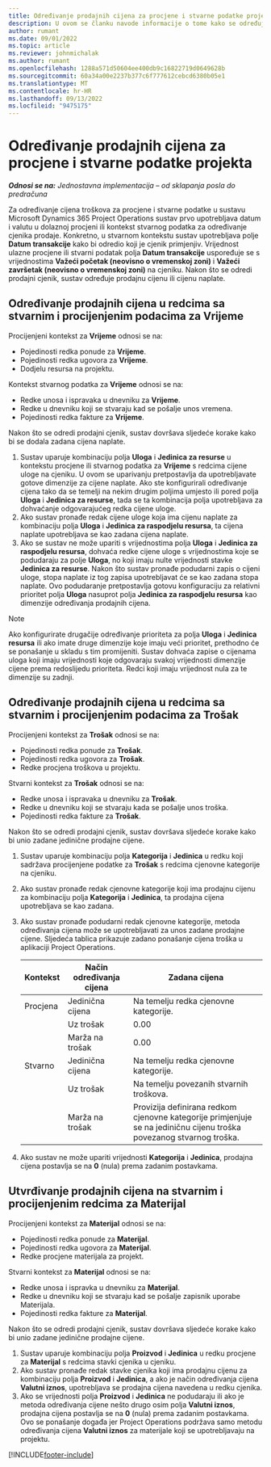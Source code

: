 ```yaml
---
title: Određivanje prodajnih cijena za procjene i stvarne podatke projekta
description: U ovom se članku navode informacije o tome kako se određuju prodajne cijene za procjene i stvarne podatke projekta.
author: rumant
ms.date: 09/01/2022
ms.topic: article
ms.reviewer: johnmichalak
ms.author: rumant
ms.openlocfilehash: 1288a571d50604ee400db9c16822719d0649628b
ms.sourcegitcommit: 60a34a00e2237b377c6f777612cebcd6380b05e1
ms.translationtype: MT
ms.contentlocale: hr-HR
ms.lasthandoff: 09/13/2022
ms.locfileid: "9475175"
---
```

# <a name="determine-sales-prices-for-project-estimates-and-actuals"></a>Određivanje prodajnih cijena za procjene i stvarne podatke projekta

_**Odnosi se na:** Jednostavna implementacija – od sklapanja posla do predračuna_

Za određivanje cijena troškova za procjene i stvarne podatke u sustavu Microsoft Dynamics 365 Project Operations sustav prvo upotrebljava datum i valutu u dolaznoj procjeni ili kontekst stvarnog podatka za određivanje cjenika prodaje. Konkretno, u stvarnom kontekstu sustav upotrebljava polje **Datum transakcije** kako bi odredio koji je cjenik primjenjiv. Vrijednost ulazne procjene ili stvarni podatak polja **Datum transakcije** uspoređuje se s vrijednostima **Važeći početak (neovisno o vremenskoj zoni)** i **Važeći završetak (neovisno o vremenskoj zoni)** na cjeniku. Nakon što se odredi prodajni cjenik, sustav određuje prodajnu cijenu ili cijenu naplate.

## <a name="determining-sales-rates-on-actual-and-estimate-lines-for-time"></a>Određivanje prodajnih cijena u redcima sa stvarnim i procijenjenim podacima za Vrijeme

Procijenjeni kontekst za **Vrijeme** odnosi se na:

- Pojedinosti redka ponude za **Vrijeme**.
- Pojedinosti redka ugovora za **Vrijeme**.
- Dodjelu resursa na projektu.

Kontekst stvarnog podatka za **Vrijeme** odnosi se na:

- Redke unosa i ispravaka u dnevniku za **Vrijeme**.
- Redke u dnevniku koji se stvaraju kad se pošalje unos vremena.
- Pojedinosti redka fakture za **Vrijeme**. 

Nakon što se odredi prodajni cjenik, sustav dovršava sljedeće korake kako bi se dodala zadana cijena naplate.

1. Sustav uparuje kombinaciju polja **Uloga** i **Jedinica za resurse** u kontekstu procjene ili stvarnog podatka za **Vrijeme** s redcima cijene uloge na cjeniku. U ovom se uparivanju pretpostavlja da upotrebljavate gotove dimenzije za cijene naplate. Ako ste konfigurirali određivanje cijena tako da se temelji na nekim drugim poljima umjesto ili pored polja **Uloga** i **Jedinica za resurse**, tada se ta kombinacija polja upotrebljava za dohvaćanje odgovarajućeg redka cijene uloge.
1. Ako sustav pronađe redak cijene uloge koja ima cijenu naplate za kombinaciju polja **Uloga** i **Jedinica za raspodjelu resursa**, ta cijena naplate upotrebljava se kao zadana cijena naplate.
1. Ako se sustav ne može upariti s vrijednostima polja **Uloga** i **Jedinica za raspodjelu resursa**, dohvaća redke cijene uloge s vrijednostima koje se podudaraju za polje **Uloga**, no koji imaju nulte vrijednosti stavke **Jedinica za resurse**. Nakon što sustav pronađe podudarni zapis o cijeni uloge, stopa naplate iz tog zapisa upotrebljavat će se kao zadana stopa naplate. Ovo podudaranje pretpostavlja gotovu konfiguraciju za relativni prioritet polja **Uloga** nasuprot polja **Jedinica za raspodjelu resursa** kao dimenzije određivanja prodajnih cijena.

> [!NOTE]
> Ako konfigurirate drugačije određivanje prioriteta za polja **Uloga** i **Jedinica resursa** ili ako imate druge dimenzije koje imaju veći prioritet, prethodno će se ponašanje u skladu s tim promijeniti. Sustav dohvaća zapise o cijenama uloga koji imaju vrijednosti koje odgovaraju svakoj vrijednosti dimenzije cijene prema redoslijedu prioriteta. Redci koji imaju vrijednost nula za te dimenzije su zadnji.

## <a name="determining-sales-rates-on-actual-and-estimate-lines-for-expense"></a>Određivanje prodajnih cijena u redcima sa stvarnim i procijenjenim podacima za Trošak

Procijenjeni kontekst za **Trošak** odnosi se na:

- Pojedinosti redka ponude za **Trošak**.
- Pojedinosti redka ugovora za **Trošak**.
- Redke procjena troškova u projektu.

Stvarni kontekst za **Trošak** odnosi se na:

- Redke unosa i ispravaka u dnevniku za **Trošak**.
- Redke u dnevniku koji se stvaraju kada se pošalje unos troška.
- Pojedinosti redka fakture za **Trošak**. 

Nakon što se odredi prodajni cjenik, sustav dovršava sljedeće korake kako bi unio zadane jedinične prodajne cijene.

1. Sustav uparuje kombinaciju polja **Kategorija** i **Jedinica** u redku koji sadržava procijenjene podatke za **Trošak** s redcima cjenovne kategorije na cjeniku.
1. Ako sustav pronađe redak cjenovne kategorije koji ima prodajnu cijenu za kombinaciju polja **Kategorija** i **Jedinica**, ta prodajna cijena upotrebljava se kao zadana.
1. Ako sustav pronađe podudarni redak cjenovne kategorije, metoda određivanja cijena može se upotrebljavati za unos zadane prodajne cijene. Sljedeća tablica prikazuje zadano ponašanje cijena troška u aplikaciji Project Operations.

    | Kontekst | Način određivanja cijena | Zadana cijena |
    | --- | --- | --- |
    | Procjena | Jedinična cijena | Na temelju redka cjenovne kategorije. |
    |        | Uz trošak | 0.00 |
    |        | Marža na trošak | 0.00 |
    | Stvarno | Jedinična cijena | Na temelju redka cjenovne kategorije. |
    |        | Uz trošak | Na temelju povezanih stvarnih troškova. |
    |        | Marža na trošak | Provizija definirana redkom cjenovne kategorije primjenjuje se na jediničnu cijenu troška povezanog stvarnog troška. |

1. Ako sustav ne može upariti vrijednosti **Kategorija** i **Jedinica**, prodajna cijena postavlja se na **0** (nula) prema zadanim postavkama.

## <a name="determining-sales-rates-on-actual-and-estimate-lines-for-material"></a>Utvrđivanje prodajnih cijena na stvarnim i procijenjenim redcima za Materijal

Procijenjeni kontekst za **Materijal** odnosi se na:

- Pojedinosti redka ponude za **Materijal**.
- Pojedinosti redka ugovora za **Materijal**.
- Redke procjene materijala za projekt.

Stvarni kontekst za **Materijal** odnosi se na:

- Redke unosa i ispravka u dnevniku za **Materijal**.
- Redke u dnevniku koji se stvaraju kad se pošalje zapisnik uporabe Materijala.
- Pojedinosti redka fakture za **Materijal**. 

Nakon što se odredi prodajni cjenik, sustav dovršava sljedeće korake kako bi unio zadane jedinične prodajne cijene.

1. Sustav uparuje kombinaciju polja **Proizvod** i **Jedinica** u redku procjene za **Materijal** s redcima stavki cjenika u cjeniku.
1. Ako sustav pronađe redak stavke cjenika koji ima prodajnu cijenu za kombinaciju polja **Proizvod** i **Jedinica**, a ako je način određivanja cijena **Valutni iznos**, upotrebljava se prodajna cijena navedena u redku cjenika. 
1. Ako se vrijednosti polja **Proizvod** i **Jedinica** ne podudaraju ili ako je metoda određivanja cijene nešto drugo osim polja **Valutni iznos**, prodajna cijena postavlja se na **0** (nula) prema zadanim postavkama. Ovo se ponašanje događa jer Project Operations podržava samo metodu određivanja cijena **Valutni iznos** za materijale koji se upotrebljavaju na projektu.

[!INCLUDE[footer-include](../../includes/footer-banner.md)]

